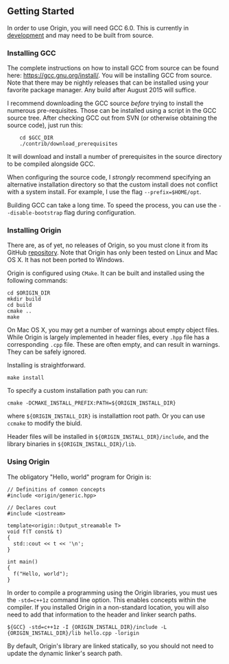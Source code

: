 
Getting Started
---------------

In order to use Origin, you will need GCC 6.0. This is currently in
[development](https://gcc.gnu.org/develop.html) and may need to be
built from source.

### Installing GCC

The complete instructions on how to install GCC from source can be found
here: https://gcc.gnu.org/install/. You will be installing GCC from 
source. Note that there may be nightly releases that can be installed 
using your favorite package manager. Any build after August 2015 will
suffice.


I recommend downloading the GCC source *before* trying to install the
numerous pre-requisites. Those can be installed using a script in the
GCC source tree. After checking GCC out from SVN (or otherwise obtaining
the source code), just run this:

``` {.bash}
    cd $GCC_DIR
    ./contrib/download_prerequisites
```

It will download and install a number of prerequisites in the source
directory to be compiled alongside GCC.

When configuring the source code, I *strongly* recommend specifying an
alternative installation directory so that the custom install does not
conflict with a system install. For example, I use the flag `--prefix=$HOME/opt`.

Building GCC can take a long time. To speed the process, you can use the 
`--disable-bootstrap` flag during configuration.


### Installing Origin

There are, as of yet, no releases of Origin, so you must clone it from
its GitHub [repository](https://github.com/asutton/origin). Note that
Origin has only been tested on Linux and Mac OS X. It has not been
ported to Windows.

Origin is configured using `CMake`. It can be built and installed
using the following commands:

``` {.bash}
cd $ORIGIN_DIR
mkdir build
cd build
cmake ..
make
```

On Mac OS X, you may get a number of warnings about empty object files.
While Origin is largely implemented in header files, every `.hpp` file has
a corresponding `.cpp` file. These are often empty, and can result in
warnings. They can be safely ignored.

Installing is straightforward.

``` {.bash}
make install
```

To specify a custom installation path you can run:

``` {.bash}
cmake -DCMAKE_INSTALL_PREFIX:PATH=${ORIGIN_INSTALL_DIR}
```

where `${ORIGIN_INSTALL_DIR}` is installattion root path. Or you can 
use `ccmake` to modify the biuld.

Header files will be installed in `${ORIGIN_INSTALL_DIR}/include`,
and the library binaries in `${ORIGIN_INSTALL_DIR}/lib`.


### Using Origin

The obligatory "Hello, world" program for Origin is:

``` {.cpp}
// Definitins of common concepts
#include <origin/generic.hpp>

// Declares cout
#include <iostream>

template<origin::Output_streamable T>
void f(T const& t)
{
  std::cout << t << '\n';
}

int main()
{
  f("Hello, world");
}
```


In order to compile a programming using the Origin libraries, you must 
ues the `-std=c++1z` command line option. This enables concepts within
the compiler. If you installed Origin in a non-standard location, you
will also need to add that information to the header and linker search
paths.

``` {.bash}
${GCC} -std=c++1z -I {ORIGIN_INSTALL_DIR}/include -L {ORIGIN_INSTALL_DIR}/lib hello.cpp -lorigin
```

By default, Origin's library are linked statically, so you should not need
to update the dynamic linker's search path.
